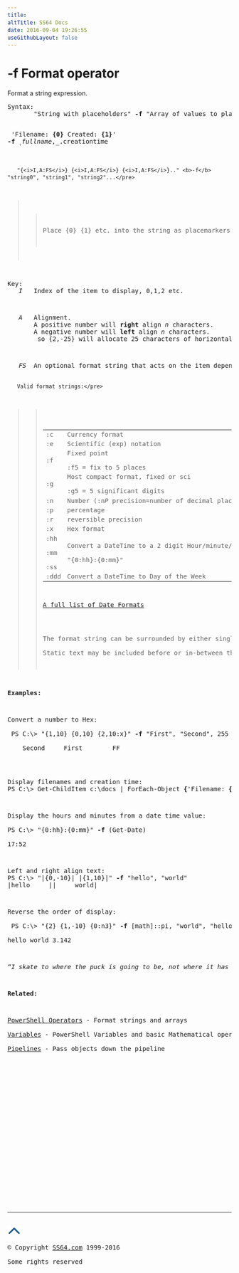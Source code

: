 ```yaml
---
title:
altTitle: SS64 Docs
date: 2016-09-04 19:26:55
useGithubLayout: false
---
```

<!-- #BeginLibraryItem "/Library/head_pssyntax.lbi" --><!-- #EndLibraryItem --><h1> <span class="code">-f </span>Format operator</h1> 
<p>Format a string expression.</p>
<pre>Syntax:
       "String with placeholders" <b>-f</b> "Array of values to place into the placeholders"

<span class="code">       'Filename: <b>{0}</b> Created: <b>{1}</b>' <b>-f</b> $_.fullname,$_.creationtime</span>

       "{<i>I,A:FS</i>} {<i>I,A:FS</i>} {<i>I,A:FS</i>}.." <b>-f</b> "string0", "string1", "string2"...</pre>
<blockquote>
<blockquote>
<p>Place <span class="code">{0} {1}</span> etc. into the string as placemarkers where you want the variables to appear, <span class="code"></span>immediately follow the string with the<span class="code"> -f </span>operator and then lastly, a list of comma separated variables which will be used to populate the placemarkers.</p>
</blockquote>
</blockquote>
<pre>Key:
<i>   I </i>  Index of the item to display, 0,1,2 etc.</pre>
<pre><i>   A</i>   Alignment. 
       A positive number will <b>right</b> align <i>n </i>characters. 
       A negative number will <b>left</b> align <i>n </i>characters. 
        so {2,-25} will allocate 25 characters of horizontal space on the line, even if the string is only 1 character long. </pre>
<pre><i>   FS</i>  An optional format string that acts on the item depending on its type (not case sensitive).

       Valid format strings:</pre>
<blockquote><blockquote>
<table class="tab1">
<tbody><tr>
<td>:c </td>
<td>Currency format </td>
</tr>
<tr>
<td>:e</td>
<td>Scientific (exp) notation </td>
</tr>
<tr>
<td>:f</td>
<td>Fixed point<br>
:f5 = fix to 5 places </td>
</tr>
<tr>
<td>:g</td>
<td>Most compact format, fixed or sci<br>
:g5 = 5 significant digits </td>
</tr>
<tr>
<td>:n</td>
<td>Number (:n<i>P</i> precision=number of decimal places), includes culture separator for thousands 1,000.00 </td>
</tr>
<tr>
<td>:p</td>
<td>percentage</td>
</tr>
<tr>
<td>:r</td>
<td>reversible precision </td>
</tr>
<tr>
<td>:x</td>
<td>Hex format </td>
</tr>
<tr>
<td>:hh<br>
:mm<br>
:ss</td>
<td>Convert a DateTime to a 2 digit Hour/minute/second<br>
"{0:hh}:{0:mm}"</td>
</tr>
<tr>
<td>:ddd</td>
<td>Convert a DateTime to Day of the Week </td>
</tr>
</tbody></table>
<p><a href="syntax-dateformats.html">A full list of Date Formats</a> <br> 
</p>
<p>The format string can be surrounded by either single or double quotes. <br>
Static text may be included before or in-between the -f {format strings.} </p>
</blockquote></blockquote>
<p><b>Examples: </b></p>
<p>Convert a number to Hex:<br>
<span class="code"> PS C:\&gt; "{1,10} {0,10} {2,10:x}" <b>-f</b> "First", "Second", 255<br>
&nbsp;&nbsp;&nbsp;&nbsp;Second&nbsp;&nbsp;&nbsp;&nbsp;&nbsp;First&nbsp;&nbsp;&nbsp;&nbsp;&nbsp;&nbsp;&nbsp;&nbsp;FF<br>
</span></p>
<pre><span class="body">Display filenames and creation time</span>:<br><span class="code">PS C:\&gt; Get-ChildItem c:\docs | ForEach-Object <b>{</b>'Filename: <b>{0}</b> Created: <b>{1}</b>' <b>-f</b> $_.fullname,$_.creationtime<b>}</b></span></pre>
<p>Display the hours and minutes from a date time value:<span class="code"><br>
PS C:\&gt; "{0:hh}:{0:mm}" <b>-f</b> (Get-Date)<br>
17:52</span></p>
<pre><span class="body">Left and right align text:</span>
<span class="code">PS C:\&gt; "|{0,-10}| |{1,10}|" <b>-f</b> "hello", "world"</span>
<span class="code">|hello     ||     world</span>|
</pre>
<p>Reverse the order of display:<br>
<span class="code"> PS C:\&gt; "{2} {1,-10} {0:n3}" <b>-f</b> [math]::pi, "world", "hello"<br>
hello world 3.142</span></p>
<p class="quote"><i>“I skate to where the puck is going to be, not where it has been” ~ Wayne Gretsky</i></p>
<p><b>Related:</b></p>
<p><a href="syntax-operators.html">PowerShell Operators</a> - Format strings and arrays<br>
<a href="syntax-variables.html">Variables</a> - PowerShell Variables and basic Mathematical operators (+ - = /)<br>
<a href="syntax-pipeline.html">Pipelines</a> - Pass objects down the pipeline<br>
</p><!-- #BeginLibraryItem "/Library/foot_ps.lbi" --><p><script async="" src="//pagead2.googlesyndication.com/pagead/js/adsbygoogle.js"></script>
<!-- PowerShell300 -->
<ins class="adsbygoogle" style="display:inline-block;width:300px;height:250px" data-ad-client="ca-pub-6140977852749469" data-ad-slot="6253539900"></ins>
<script>
(adsbygoogle = window.adsbygoogle || []).push({});
</script></p>
<hr>
<div id="bl" class="footer"><a href="#"><img src="../images/top.png" width="30" height="22" alt="Back to the Top"></a></div>
<div id="br" class="footer, tagline">© Copyright <a href="http://ss64.com/">SS64.com</a> 1999-2016<br>
Some rights reserved</div><!-- #EndLibraryItem -->
